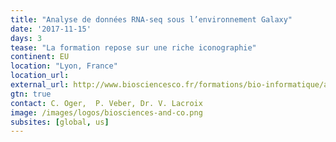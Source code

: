 ```yaml
---
title: "Analyse de données RNA-seq sous l’environnement Galaxy"
date: '2017-11-15'
days: 3
tease: "La formation repose sur une riche iconographie"
continent: EU
location: "Lyon, France"
location_url:
external_url: http://www.biosciencesco.fr/formations/bio-informatique/analyse-des-donnees-rna-seq-sous-lenvironnement-galaxy/
gtn: true
contact: C. Oger,  P. Veber, Dr. V. Lacroix
image: /images/logos/biosciences-and-co.png
subsites: [global, us]
---
```

